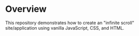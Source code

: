 # Overview
This repository demonstrates how to create an "infinite scroll" site/application using vanilla JavaScript, CSS, and HTML.
